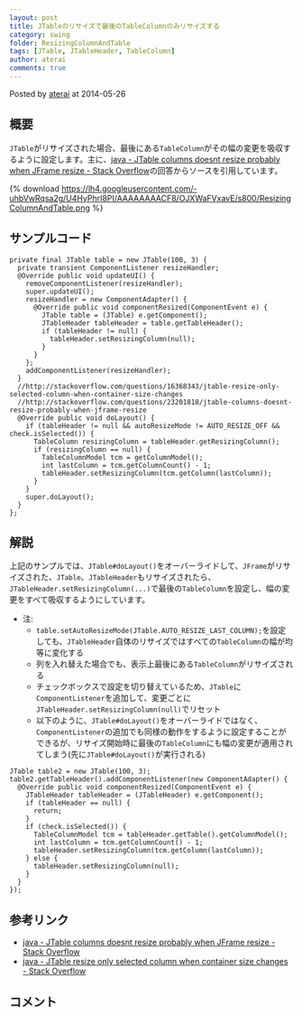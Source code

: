 ```yaml
---
layout: post
title: JTableのリサイズで最後のTableColumnのみリサイズする
category: swing
folder: ResizingColumnAndTable
tags: [JTable, JTableHeader, TableColumn]
author: aterai
comments: true
---
```


Posted by [aterai](http://terai.xrea.jp/aterai.html) at 2014-05-26

## 概要
`JTable`がリサイズされた場合、最後にある`TableColumn`がその幅の変更を吸収するように設定します。主に、[java - JTable columns doesnt resize probably when JFrame resize - Stack Overflow](http://stackoverflow.com/questions/23201818/jtable-columns-doesnt-resize-probably-when-jframe-resize)の回答からソースを引用しています。

{% download https://lh4.googleusercontent.com/-uhbVwRqsa2g/U4HyPhrI8PI/AAAAAAAACF8/OJXWaFVxavE/s800/ResizingColumnAndTable.png %}

## サンプルコード
<pre class="prettyprint"><code>private final JTable table = new JTable(100, 3) {
  private transient ComponentListener resizeHandler;
  @Override public void updateUI() {
    removeComponentListener(resizeHandler);
    super.updateUI();
    resizeHandler = new ComponentAdapter() {
      @Override public void componentResized(ComponentEvent e) {
        JTable table = (JTable) e.getComponent();
        JTableHeader tableHeader = table.getTableHeader();
        if (tableHeader != null) {
          tableHeader.setResizingColumn(null);
        }
      }
    };
    addComponentListener(resizeHandler);
  }
  //http://stackoverflow.com/questions/16368343/jtable-resize-only-selected-column-when-container-size-changes
  //http://stackoverflow.com/questions/23201818/jtable-columns-doesnt-resize-probably-when-jframe-resize
  @Override public void doLayout() {
    if (tableHeader != null &amp;&amp; autoResizeMode != AUTO_RESIZE_OFF &amp;&amp; check.isSelected()) {
      TableColumn resizingColumn = tableHeader.getResizingColumn();
      if (resizingColumn == null) {
        TableColumnModel tcm = getColumnModel();
        int lastColumn = tcm.getColumnCount() - 1;
        tableHeader.setResizingColumn(tcm.getColumn(lastColumn));
      }
    }
    super.doLayout();
  }
};
</code></pre>

## 解説
上記のサンプルでは、`JTable#doLayout()`をオーバーライドして、`JFrame`がリサイズされた、`JTable`、`JTableHeader`もリサイズされたら、`JTableHeader.setResizingColumn(...)`で最後の`TableColumn`を設定し、幅の変更をすべて吸収するようにしています。

- 注:
    - `table.setAutoResizeMode(JTable.AUTO_RESIZE_LAST_COLUMN);`を設定しても、`JTableHeader`自体のリサイズではすべての`TableColumn`の幅が均等に変化する
    - 列を入れ替えた場合でも、表示上最後にある`TableColumn`がリサイズされる
    - チェックボックスで設定を切り替えているため、`JTable`に`ComponentListener`を追加して、変更ごとに`JTableHeader.setResizingColumn(null)`でリセット
    - 以下のように、`JTable#doLayout()`をオーバーライドではなく、`ComponentListener`の追加でも同様の動作をするように設定することができるが、リサイズ開始時に最後の`TableColumn`にも幅の変更が適用されてしまう(先に`JTable#doLayout()`が実行される)

<!-- dummy comment line for breaking list -->

<pre class="prettyprint"><code>JTable table2 = new JTable(100, 3);
table2.getTableHeader().addComponentListener(new ComponentAdapter() {
  @Override public void componentResized(ComponentEvent e) {
    JTableHeader tableHeader = (JTableHeader) e.getComponent();
    if (tableHeader == null) {
      return;
    }
    if (check.isSelected()) {
      TableColumnModel tcm = tableHeader.getTable().getColumnModel();
      int lastColumn = tcm.getColumnCount() - 1;
      tableHeader.setResizingColumn(tcm.getColumn(lastColumn));
    } else {
      tableHeader.setResizingColumn(null);
    }
  }
});
</code></pre>

## 参考リンク
- [java - JTable columns doesnt resize probably when JFrame resize - Stack Overflow](http://stackoverflow.com/questions/23201818/jtable-columns-doesnt-resize-probably-when-jframe-resize)
- [java - JTable resize only selected column when container size changes - Stack Overflow](http://stackoverflow.com/questions/16368343/jtable-resize-only-selected-column-when-container-size-changes)

<!-- dummy comment line for breaking list -->

## コメント
